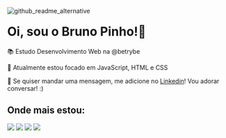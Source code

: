 <img src="https://user-images.githubusercontent.com/20286747/120088284-4abe2e00-c0c5-11eb-9151-d2e75398eb6c.png" align="left" alt="github_readme_alternative">

# Oi, sou o Bruno Pinho!👋

📚 Estudo Desenvolvimento Web na @betrybe

🚀 Atualmente estou focado em JavaScript, HTML e CSS 

💬 Se quiser mandar uma mensagem, me adicione no [Linkedin](http://linkedin.com/in/brunopinhodefreitas/)! Vou adorar conversar! :)  

## Onde mais estou:

<a href="https://linkedin.com/in/brunopinhodefreitas/" target="_blank"><img src="https://img.shields.io/badge/LinkedIn-0077B5?style=for-the-badge&logo=linkedin&logoColor=white"></img></a> 
<a href="https://www.frontendmentor.io/profile/pinhob" target="_blank"><img src="https://img.shields.io/badge/frontend_mentor-_&?style=for-the-badge&logo=none&color=3E54A3"></img></a>
<a href="https://www.hackerrank.com/brunopinho" target="_blank"><img src="https://img.shields.io/badge/-Hackerrank-2EC866?style=for-the-badge&logo=HackerRank&logoColor=white"></img></a>
<a href="https://codepen.io/brunopinho" target="_blank"><img src="https://img.shields.io/badge/Codepen-000000?style=for-the-badge&logo=codepen&logoColor=white"></img></a>
